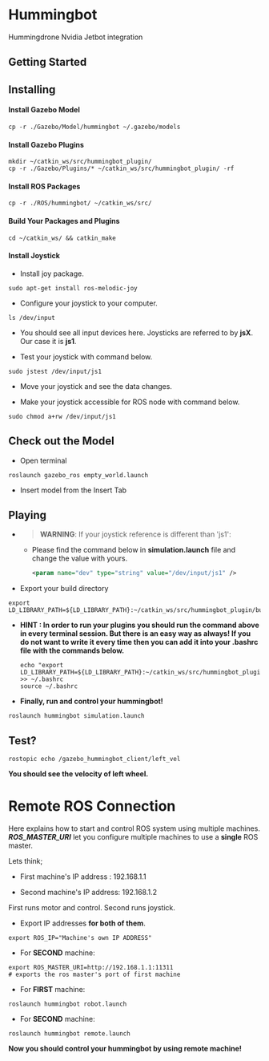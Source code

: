 # Hummingbot
Hummingdrone Nvidia Jetbot integration

## Getting Started

## Installing

#### Install Gazebo Model

```shell
cp -r ./Gazebo/Model/hummingbot ~/.gazebo/models
```

#### Install Gazebo Plugins

```shell
mkdir ~/catkin_ws/src/hummingbot_plugin/
cp -r ./Gazebo/Plugins/* ~/catkin_ws/src/hummingbot_plugin/ -rf
```

#### Install ROS Packages

```shell
cp -r ./ROS/hummingbot/ ~/catkin_ws/src/
```

#### Build Your Packages and Plugins

```shell
cd ~/catkin_ws/ && catkin_make
```

#### Install Joystick

- Install joy package.
```shell
sudo apt-get install ros-melodic-joy
```
- Configure your joystick to your computer.
```shell
ls /dev/input
```
- You should see all input devices here. Joysticks are referred to by **jsX**. Our case it is **js1**.

- Test your joystick with command below.
```shell
sudo jstest /dev/input/js1
```
* Move your joystick and see the data changes.

- Make your joystick accessible for ROS node with command below.
```shell
sudo chmod a+rw /dev/input/js1
```

## Check out the Model

* Open terminal
```shell
roslaunch gazebo_ros empty_world.launch 
```
* Insert model from the Insert Tab

## Playing
- > **WARNING**: If your joystick reference is different than 'js1':
    - Please find the command below in **simulation.launch** file and change the value with yours.
        ```xml
        <param name="dev" type="string" value="/dev/input/js1" /> 
        ```
- Export your build directory
```shell
export LD_LIBRARY_PATH=${LD_LIBRARY_PATH}:~/catkin_ws/src/hummingbot_plugin/build
```
* **HINT : In order to run your plugins you should run the command above in every terminal session. But there is an easy way as always! If you do not want to write it every time then you can add it into your .bashrc file with the commands below.**

    ``` shell
    echo "export LD_LIBRARY_PATH=${LD_LIBRARY_PATH}:~/catkin_ws/src/hummingbot_plugin/build" >> ~/.bashrc
    source ~/.bashrc
    ```
- **Finally, run and control your hummingbot!**
```shell
roslaunch hummingbot simulation.launch
```

## Test?

```shell
rostopic echo /gazebo_hummingbot_client/left_vel
```
**You should see the velocity of left wheel.**



# Remote ROS Connection

Here explains how to start and control ROS system using multiple machines. ***ROS_MASTER_URI*** let you  configure multiple machines to use a **single** ROS master.

Lets think;

- First machine's IP address : 192.168.1.1

- Second machine's IP address: 192.168.1.2

First runs motor and control. Second runs joystick.

- Export IP addresses **for both of them**.

```shell
export ROS_IP="Machine's own IP ADDRESS"
```

- For **SECOND** machine:

```shell
export ROS_MASTER_URI=http://192.168.1.1:11311 
# exports the ros master's port of first machine
```

- For **FIRST** machine:

```shell
roslaunch hummingbot robot.launch
```

- For **SECOND** machine:

```shell
roslaunch hummingbot remote.launch
```

**Now you should control your hummingbot by using remote machine!**